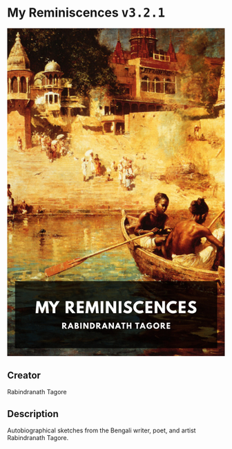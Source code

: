 
# My Reminiscences <kbd>v3.2.1</kbd>

<center>
  <img src="./cover-1024.jpg"/>
</center>

## Creator
Rabindranath Tagore

## Description
Autobiographical sketches from the Bengali writer, poet, and artist Rabindranath Tagore.

